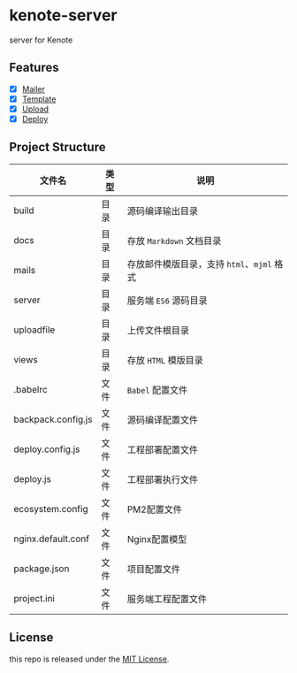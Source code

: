 # kenote-server
server for Kenote

## Features

- [x] [Mailer](./docs/mailer.md)
- [x] [Template](./docs/template.md)
- [x] [Upload](./docs/upload.md)
- [x] [Deploy](./docs/deploy.md)

## Project Structure

| 文件名 | 类型 | 说明 |
|---|---|---|
| build | 目录 | 源码编译输出目录 |
| docs | 目录 | 存放 `Markdown` 文档目录 |
| mails | 目录 | 存放邮件模版目录，支持 `html`、`mjml` 格式 |
| server | 目录 | 服务端 `ES6` 源码目录 |
| uploadfile | 目录 | 上传文件根目录 |
| views | 目录 | 存放 `HTML` 模版目录 |
| .babelrc | 文件 | `Babel` 配置文件 |
| backpack.config.js | 文件 | 源码编译配置文件 |
| deploy.config.js | 文件 | 工程部署配置文件 |
| deploy.js | 文件 | 工程部署执行文件 |
| ecosystem.config | 文件 | PM2配置文件 |
| nginx.default.conf | 文件 | Nginx配置模型 |
| package.json | 文件 | 项目配置文件 |
| project.ini | 文件 | 服务端工程配置文件 |

## License

this repo is released under the [MIT License](https://github.com/kenote/kenote-server/blob/master/LICENSE).
